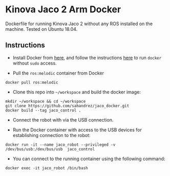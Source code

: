 # Kinova Jaco 2 Arm Docker
Dockerfile for running Kinova Jaco 2 without any ROS installed on the machine. 
Tested on Ubuntu 18.04.

## Instructions 
* Install Docker from [here](https://docs.docker.com/install/linux/docker-ce/ubuntu/), and follow the instructions [here](https://docs.docker.com/install/linux/linux-postinstall/) to run `docker` without `sudo` access. 

* Pull the `ros:melodic` container from Docker
```
docker pull ros:melodic
```

* Clone this repo into `~/workspace` and build the docker image:
```
mkdir ~/workspace && cd ~/workspace
git clone https://github.com/sahandrez/jaco_docker.git
docker build --tag jaco_control .
```

* Connect the robot with via the USB connection.

* Run the Docker container with access to the USB devices for establishing connection to the robot: 
```
docker run -it --name jaco_robot --privileged -v /dev/bus/usb:/dev/bus/usb  jaco_control
```

* You can connect to the running container using the following command:
```
docker exec -it jaco_robot /bin/bash
```
